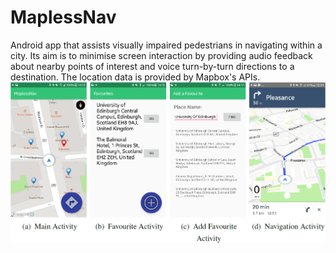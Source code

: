 # MaplessNav
Android app that assists visually impaired pedestrians in navigating within a city. Its aim is to minimise screen interaction by providing audio feedback about nearby points of interest and voice turn-by-turn directions to a destination. The location data is provided by Mapbox's APIs. 
<img src="/ui.png" >

